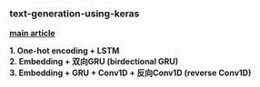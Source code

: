 ### text-generation-using-keras

[**main article**](https://www.cnblogs.com/massquantity/p/9511694.html)

**1. One-hot encoding + LSTM**  
**2. Embedding + 双向GRU (birdectional GRU)**  
**3. Embedding + GRU + Conv1D + 反向Conv1D (reverse Conv1D)**

